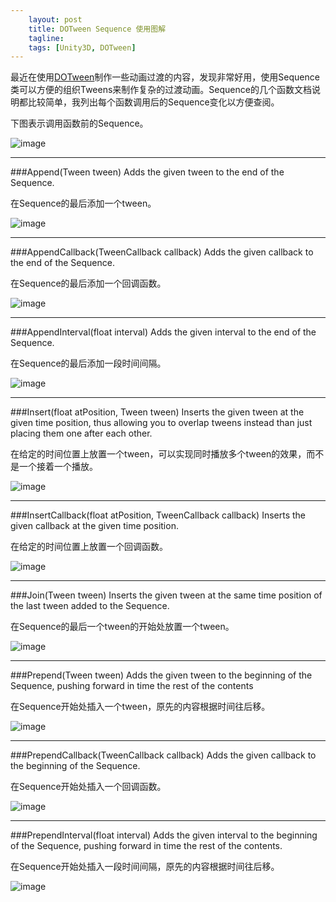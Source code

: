 ```yaml
---
    layout: post
    title: DOTween Sequence 使用图解
    tagline: 
    tags: [Unity3D, DOTween]
---
```


最近在使用[DOTween](http://dotween.demigiant.com/documentation.php)制作一些动画过渡的内容，发现非常好用，使用Sequence类可以方便的组织Tweens来制作复杂的过渡动画。Sequence的几个函数文档说明都比较简单，我列出每个函数调用后的Sequence变化以方便查阅。

下图表示调用函数前的Sequence。

![image](http://www.jjcat.me/image/2014/11/dotween1.png)

---

###Append(Tween tween)
Adds the given tween to the end of the Sequence.

在Sequence的最后添加一个tween。

![image](http://www.jjcat.me/image/2014/11/dotween2.png)

___


###AppendCallback(TweenCallback callback)
Adds the given callback to the end of the Sequence.

在Sequence的最后添加一个回调函数。

![image](http://www.jjcat.me/image/2014/11/dotween3.png)

___

###AppendInterval(float interval)
Adds the given interval to the end of the Sequence.

在Sequence的最后添加一段时间间隔。

![image](http://www.jjcat.me/image/2014/11/dotween4.png)

___


###Insert(float atPosition, Tween tween)
Inserts the given tween at the given time position, thus allowing you to overlap tweens instead than just placing them one after each other.

在给定的时间位置上放置一个tween，可以实现同时播放多个tween的效果，而不是一个接着一个播放。

![image](http://www.jjcat.me/image/2014/11/dotween5.png)

___


###InsertCallback(float atPosition, TweenCallback callback)
Inserts the given callback at the given time position.

在给定的时间位置上放置一个回调函数。

![image](http://www.jjcat.me/image/2014/11/dotween6.png)

___


###Join(Tween tween)
Inserts the given tween at the same time position of the last tween added to the Sequence.

在Sequence的最后一个tween的开始处放置一个tween。

![image](http://www.jjcat.me/image/2014/11/dotween7.png)

___

###Prepend(Tween tween)
Adds the given tween to the beginning of the Sequence, pushing forward in time the rest of the contents

在Sequence开始处插入一个tween，原先的内容根据时间往后移。

![image](http://www.jjcat.me/image/2014/11/dotween8.png)

___


###PrependCallback(TweenCallback callback)
Adds the given callback to the beginning of the Sequence.

在Sequence开始处插入一个回调函数。

![image](http://www.jjcat.me/image/2014/11/dotween9.png)

___


###PrependInterval(float interval)
Adds the given interval to the beginning of the Sequence, pushing forward in time the rest of the contents.

在Sequence开始处插入一段时间间隔，原先的内容根据时间往后移。

![image](http://www.jjcat.me/image/2014/11/dotween10.png)

